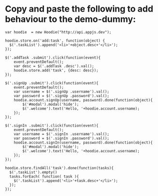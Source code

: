 # Copy and paste the following to add behaviour to the demo-dummy:

    var hoodie  = new Hoodie("http://api.appjs.dev");

    hoodie.store.on('add:task', function(object) {
      $('.taskList').append('<li>'+object.desc+'</li>');
    });

    $('.addTask .submit').click(function(event){
        event.preventDefault();
        var desc = $('.addTask .desc').val();
        hoodie.store.add('task', {desc: desc});
    });

    $('.signUp .submit').click(function(event){
        event.preventDefault();
        var username = $('.signUp .username').val();
        var password = $('.signUp .password').val();
        hoodie.account.signUp(username, password).done(function(object){
            $('#modal').modal('hide');
            $('.welcome').text('Hello, '+hoodie.account.username);
        });
    });

    $('.signIn .submit').click(function(event){
        event.preventDefault();
        var username = $('.signIn .username').val();
        var password = $('.signIn .password').val();
        hoodie.account.signIn(username, password).done(function(object){
            $('#modal').modal('hide');
            $('.welcome').text('Hello, '+hoodie.account.username);
        });
    });

    hoodie.store.findAll('task').done(function(tasks){
      $('.taskList').empty()
      tasks.forEach( function( task ){
        $('.taskList').append('<li>'+task.desc+'</li>');
      });
    });


